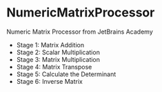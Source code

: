 # NumericMatrixProcessor
Numeric Matrix Processor from JetBrains Academy
- Stage 1: Matrix Addition
- Stage 2: Scalar Multiplication
- Stage 3: Matrix Multiplication
- Stage 4: Matrix Transpose
- Stage 5: Calculate the Determinant
- Stage 6: Inverse Matrix

